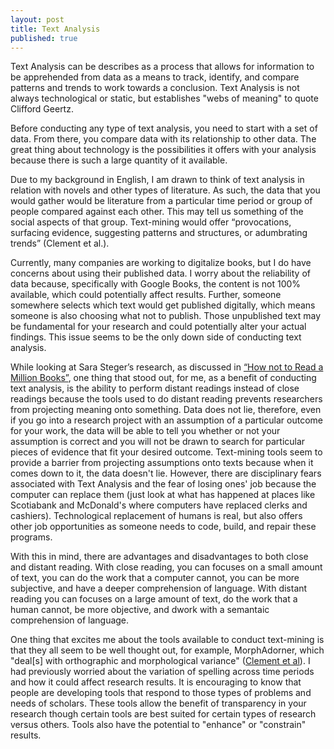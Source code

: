 ```yaml
---
layout: post
title: Text Analysis
published: true
---
```


Text Analysis can be describes as a process that allows for information to be apprehended from data as a means to track, identify, and compare patterns and trends to work towards a conclusion. Text Analysis is not always technological or static, but establishes "webs of meaning" to quote Clifford Geertz. 

Before conducting any type of text analysis, you need to start with a set of data. From there, you compare data with its relationship to other data. The great thing about technology is the possibilities it offers with your analysis because there is such a large quantity of it available. 

Due to my background in English, I am drawn to think of text analysis in relation with novels and other types of literature. As such, the data that you would gather would be literature from a particular time period or group of people compared against each other. This may tell us something of the social aspects of that group. Text-mining would offer “provocations, surfacing evidence, suggesting patterns and structures, or adumbrating trends” (Clement et al.).

Currently, many companies are working to digitalize books, but I do have concerns about using their published data. I worry about the reliability of data because, specifically with Google Books, the content is not 100% available, which could potentially affect results. Further, someone somewhere selects which text would get published digitally, which means someone is also choosing what not to publish. Those unpublished text may be fundamental for your research and could potentially alter your actual findings. This issue seems to be the only down side of conducting text analysis.  

While looking at Sara Steger’s research, as discussed in [“How not to Read a Million Books”]( http://www.people.virginia.edu/~jmu2m/hownot2read.html), one thing that stood out, for me, as a benefit of conducting text analysis, is the ability to perform distant readings instead of close readings because the tools used to do distant reading prevents researchers from projecting meaning onto something. Data does not lie, therefore, even if you go into a research project with an assumption of a particular outcome for your work, the data will be able to tell you whether or not your assumption is correct and you will not be drawn to search for particular pieces of evidence that fit your desired outcome. Text-mining tools seem to provide a barrier from projecting assumptions onto texts because when it comes down to it, the data doesn't lie. However, there are disciplinary fears associated with Text Analysis and the fear of losing ones' job because the computer can replace them (just look at what has happened at places like Scotiabank and McDonald's where computers have replaced clerks and cashiers). Technological replacement of humans is real, but also offers other job opportunities as someone needs to code, build, and repair these programs. 

With this in mind, there are advantages and disadvantages to both close and distant reading. With close reading, you can focuses on a small amount of text, you can do the work that a computer cannot, you can be more subjective, and have a deeper comprehension of language. With distant reading you can focuses on a large amount of text, do the work that a human cannot, be more objective, and dwork with a semantaic comprehension of language. 

One thing that excites me about the tools available to conduct text-mining is that they all seem to be well thought out, for example, MorphAdorner, which "deal[s] with orthographic and morphological variance" ([Clement et al]( http://www.people.virginia.edu/~jmu2m/hownot2read.html)). I had previously worried about the variation of spelling across time periods and how it could affect research results. It is encouraging to know that people are developing tools that respond to those types of problems and needs of scholars. These tools allow the benefit of transparency in your research though certain tools are best suited for certain types of research versus others. Tools also have the potential to "enhance" or "constrain" results. 

